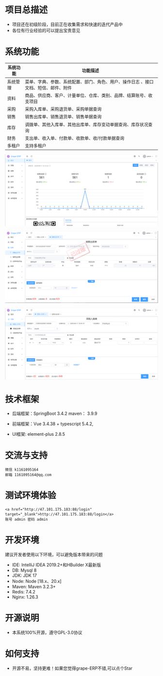# 项目总描述
* 项目还在初级阶段，目前正在收集需求和快速的迭代产品中
* 各位有行业经验的可以提出宝贵意见

# 系统功能

| 系统功能 | 功能描述                        |
|------|-----------------------------|
| 系统管理 | 菜单、字典、参数、系统配置、部门、角色、用户、操作日志 、接口文档、短信、邮件、附件      |
| 资料 | 商品、供应商、客户、计量单位、仓库、类别、品牌、结算账号、收支项目            |
| 采购 | 采购入库单、采购退货单、采购单据查询     |
| 销售 | 销售出库单、销售退货单、销售单据查询                |
| 库存 | 调拨单、其他入库单、其他出库单、库存变动单据查询、库存状况查询                |
| 财务 | 支出单、收入单、付款单、收款单、收/付款单据查询                   |
| 多租户  | 支持多租户                       |

![输入图片说明](grape-admin/public/images/1.png)

![输入图片说明](grape-admin/public/images/2.png)

![输入图片说明](grape-admin/public/images/3.png)


# 技术框架
* 后端框架：SpringBoot 3.4.2
			maven： 3.9.9

* 前端框架：Vue 3.4.38 + typescript 5.4.2,
* UI框架: element-plus 2.8.5

# 交流与支持
	微信 k1161095164
	邮箱 1161095164@qq.com

# 测试环境体验
	<a href="http://47.101.175.183:88/login" target="_blank">http://47.101.175.183:88/login</a>
	账号 admin 密码 admin
	
# 开发环境
建议开发者使用以下环境，可以避免版本带来的问题
* IDE: IntelliJ IDEA 2019.2+和HBuilder X最新版
* DB: Mysql 8
* JDK: JDK 17
* Node: Node [18.x、20.x]
* Maven: Maven 3.2.3+
* Redis: 7.4.2
* Nginx: 1.26.3


# 开源说明
* 本系统100%开源，遵守GPL-3.0协议

# 如何支持
* 开源不易，坚持更难！如果您觉得grape-ERP不错,可以点个Star